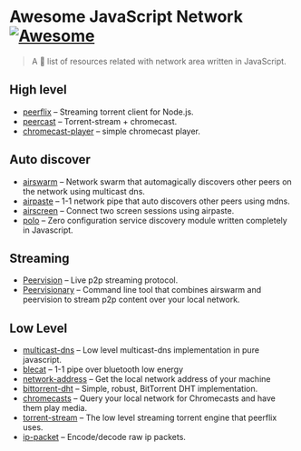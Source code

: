 # Awesome JavaScript Network [![Awesome](https://cdn.rawgit.com/sindresorhus/awesome/d7305f38d29fed78fa85652e3a63e154dd8e8829/media/badge.svg)](https://github.com/Kikobeats/awesome-github)

> A 🎩 list of resources related with network area written in JavaScript.

## High level

* [peerflix](https://github.com/mafintosh/peerflix) – Streaming torrent client for Node.js.
* [peercast](https://github.com/mafintosh/peercast) – Torrent-stream + chromecast.
* [chromecast-player](https://github.com/xat/chromecast-player) – simple chromecast player.

## Auto discover

* [airswarm](https://github.com/mafintosh/airswarm) – Network swarm that automagically discovers other peers on the network using multicast dns.
* [airpaste](https://github.com/mafintosh/airpaste) – 1-1 network pipe that auto discovers other peers using mdns.
* [airscreen](https://github.com/mafintosh/airscreen) – Connect two screen sessions using airpaste.
* [polo](https://github.com/mafintosh/polo) – Zero configuration service discovery module written completely in Javascript.

## Streaming

* [Peervision](https://github.com/mafintosh/peervision) – Live p2p streaming protocol.
* [Peervisionary](https://github.com/mafintosh/peervisionary) – Command line tool that combines airswarm and peervision to stream p2p content over your local network.

## Low Level

* [multicast-dns](https://github.com/mafintosh/multicast-dns) – Low level multicast-dns implementation in pure javascript.
* [blecat](https://github.com/mafintosh/blecat) – 1-1 pipe over bluetooth low energy
* [network-address](https://github.com/mafintosh/network-address) – Get the local network address of your machine
* [bittorrent-dht](https://github.com/feross/bittorrent-dht) – Simple, robust, BitTorrent DHT implementation.
* [chromecasts](https://github.com/mafintosh/chromecasts) – Query your local network for Chromecasts and have them play media.
* [torrent-stream](https://github.com/mafintosh/torrent-stream) – The low level streaming torrent engine that peerflix uses.
* [ip-packet](https://github.com/mafintosh/ip-packet) – Encode/decode raw ip packets.